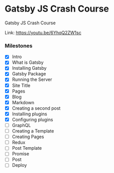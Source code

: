 # Gatsby JS Crash Course

Gatsby JS Crash Course

Link: https://youtu.be/6YhqQ2ZW1sc

### Milestones

- [x] Intro
- [x] What is Gatsby
- [x] Installing Gatsby
- [x] Gatsby Package
- [x] Running the Server
- [x] Site Title
- [x] Pages
- [x] Blog
- [x] Markdown
- [x] Creating a second post
- [x] Installing plugins
- [x] Configuring plugins
- [ ] GraphQL
- [ ] Creating a Template
- [ ] Creating Pages
- [ ] Redux
- [ ] Post Template
- [ ] Promise
- [ ] Post
- [ ] Deploy
